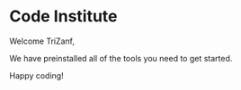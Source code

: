 # Code Institute

Welcome TriZanf,

We have preinstalled all of the tools you need to get started.

Happy coding!
